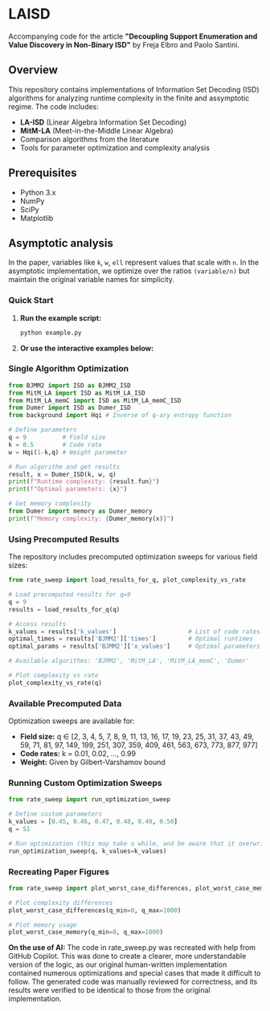 # LAISD

Accompanying code for the article **"Decoupling Support Enumeration and Value Discovery in Non-Binary ISD"** by Freja Elbro and Paolo Santini.

## Overview

This repository contains implementations of Information Set Decoding (ISD) algorithms for analyzing runtime complexity in the finite and assymptotic regime. The code includes:

- **LA-ISD** (Linear Algebra Information Set Decoding)
- **MitM-LA** (Meet-in-the-Middle Linear Algebra) 
- Comparison algorithms from the literature
- Tools for parameter optimization and complexity analysis


## Prerequisites

- Python 3.x
- NumPy
- SciPy
- Matplotlib

## Asymptotic analysis
In the paper, variables like `k`, `w`, `ell` represent values that scale with `n`. In the asymptotic implementation, we optimize over the ratios `(variable/n)` but maintain the original variable names for simplicity.

### Quick Start

1. **Run the example script:**
   ```python
   python example.py
   ```

2. **Or use the interactive examples below:**


### Single Algorithm Optimization

```python
from BJMM2 import ISD as BJMM2_ISD
from MitM_LA import ISD as MitM_LA_ISD
from MitM_LA_memC import ISD as MitM_LA_memC_ISD
from Dumer import ISD as Dumer_ISD
from background import Hqi # Inverse of q-ary entropy function

# Define parameters
q = 9          # Field size
k = 0.5        # Code rate
w = Hqi(1-k,q) # Weight parameter

# Run algorithm and get results
result, x = Dumer_ISD(k, w, q)
print(f"Runtime complexity: {result.fun}")
print(f"Optimal parameters: {x}")

# Get memory complexity
from Dumer import memory as Dumer_memory
print(f"Memory complexity: {Dumer_memory(x)}")
```

### Using Precomputed Results

The repository includes precomputed optimization sweeps for various field sizes:

```python
from rate_sweep import load_results_for_q, plot_complexity_vs_rate

# Load precomputed results for q=9
q = 9
results = load_results_for_q(q)

# Access results
k_values = results['k_values']                    # List of code rates
optimal_times = results['BJMM2']['times']         # Optimal runtimes
optimal_params = results['BJMM2']['x_values']     # Optimal parameters

# Available algorithms: 'BJMM2', 'MitM_LA', 'MitM_LA_memC', 'Dumer'

# Plot complexity vs rate
plot_complexity_vs_rate(q)
```

### Available Precomputed Data

Optimization sweeps are available for:
- **Field size:** q ∈ [2, 3, 4, 5, 7, 8, 9, 11, 13, 16, 17, 19, 23, 25, 31, 37, 43, 49, 59, 71, 81, 97, 149, 199, 251, 307, 359, 409, 461, 563, 673, 773, 877, 977]
- **Code rates:** k = 0.01, 0.02, ..., 0.99
- **Weight:** Given by Gilbert-Varshamov bound

### Running Custom Optimization Sweeps

```python
from rate_sweep import run_optimization_sweep

# Define custom parameters
k_values = [0.45, 0.46, 0.47, 0.48, 0.49, 0.50]
q = 51

# Run optimization (this may take a while, and be aware that it overwrites any other data saved for the selected q-value)
run_optimization_sweep(q, k_values=k_values)
```

### Recreating Paper Figures

```python
from rate_sweep import plot_worst_case_differences, plot_worst_case_memory

# Plot complexity differences
plot_worst_case_differences(q_min=0, q_max=1000)

# Plot memory usage
plot_worst_case_memory(q_min=0, q_max=1000)
```

**On the use of AI:** The code in rate_sweep.py was recreated with help from GitHub Copilot. This was done to create a clearer, more understandable version of the logic, as our original human-written implementation contained numerous optimizations and special cases that made it difficult to follow. The generated code was manually reviewed for correctness, and its results were verified to be identical to those from the original implementation.






